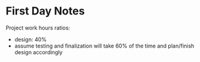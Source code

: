 # First Day Notes

Project work hours ratios: 
- design: 40%
- assume testing and finalization will take 60% of the time and plan/finish design accordingly

